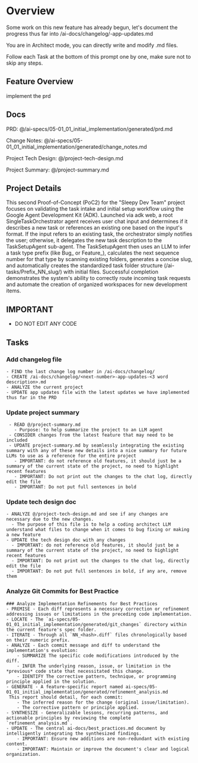 # Overview

  Some work on this new feature has already begun, let's document the progress thus far into /ai-docs/changelog/<number>-app-updates.md

  You are in Architect mode, you can directly write and modify .md files.

  Follow each Task at the bottom of this prompt one by one, make sure not to skip any steps.

## Feature Overview

implement the prd



## Docs

PRD: @/ai-specs/05-01_01_initial_implementation/generated/prd.md

Change Notes: @/ai-specs/05-01_01_initial_implementation/generated/change_notes.md

Project Tech Design: @/project-tech-design.md

Project Summary: @/project-summary.md

## Project Details

This second Proof-of-Concept (PoC2) for the "Sleepy Dev Team" project focuses on validating the task intake and initial setup workflow using the Google Agent Development Kit (ADK). Launched via adk web, a root SingleTaskOrchestrator agent receives user chat input and determines if it describes a new task or references an existing one based on the input's format. If the input refers to an existing task, the orchestrator simply notifies the user; otherwise, it delegates the new task description to the TaskSetupAgent sub-agent. The TaskSetupAgent then uses an LLM to infer a task type prefix (like Bug_ or Feature_), calculates the next sequence number for that type by scanning existing folders, generates a concise slug, and automatically creates the standardized task folder structure (/ai-tasks/Prefix_NN_slug/) with initial files. Successful completion demonstrates the system's ability to correctly route incoming task requests and automate the creation of organized workspaces for new development items. 

## IMPORTANT
 - DO NOT EDIT ANY CODE 

## Tasks

### Add changelog file
```
- FIND the last change log number in /ai-docs/changelog/
- CREATE /ai-docs/changelog/<next-number>-app-updates-<3 word description>.md
- ANALYZE the current project
- UPDATE app updates file with the latest updates we have implemented thus far in the PRD
```

### Update project summary
```
 - READ @/project-summary.md
   - Purpose: to help summarize the project to an LLM agent
 - CONSIDER changes from the latest feature that may need to be included
 - UPDATE project-summary.md by seamlessly integrating the existing summary with any of these new details into a nice summary for future LLMs to use as a reference for the entire project
   - IMPORTANT: do not reference old features, it should just be a summary of the current state of the project, no need to highlight recent features
   - IMPORTANT: Do not print out the changes to the chat log, directly edit the file
   - IMPORTANT: Do not put full sentences in bold
```

### Update tech design doc
```
- ANALYZE @/project-tech-design.md and see if any changes are necessary due to the new changes.
  - The purpose of this file is to help a coding architect LLM understand what files to change when it comes to bug fixing or making a new feature
- UPDATE the tech design doc with any changes
  - IMPORTANT: do not reference old features, it should just be a summary of the current state of the project, no need to highlight recent features
  - IMPORTANT: Do not print out the changes to the chat log, directly edit the file
  - IMPORTANT: Do not put full sentences in bold, if any are, remove them
```

### Analyze Git Commits for Best Practice
```
### Analyze Implementation Refinements for Best Practices
- PREMISE - Each diff represents a necessary correction or refinement addressing issues or limitations in the preceding code implementation.
- LOCATE - The `ai-specs/05-01_01_initial_implementation/generated/git_changes` directory within the current feature's spec folder.
- ITERATE - Through all `NN_<hash>.diff` files chronologically based on their numeric prefix.
- ANALYZE - Each commit message and diff to understand the implementation's evolution:
    - SUMMARIZE The specific code modifications introduced by the diff.
    - INFER The underlying reason, issue, or limitation in the *previous* code state that necessitated this change.
    - IDENTIFY The corrective pattern, technique, or programming principle applied in the solution.
- GENERATE - A feature-specific report named ai-specs/05-01_01_initial_implementation/generated/refinement_analysis.md
 This report should detail, for each commit:
    - The inferred reason for the change (original issue/limitation).
    - The corrective pattern or principle applied.
- SYNTHESIZE - Generalizable lessons, recurring patterns, and actionable principles by reviewing the complete `refinement_analysis.md`.
- UPDATE - The central ai-docs/best_practices.md document by intelligently integrating the synthesized findings.
    - IMPORTANT: Ensure new additions are non-redundant with existing content.
    - IMPORTANT: Maintain or improve the document's clear and logical organization.
```
